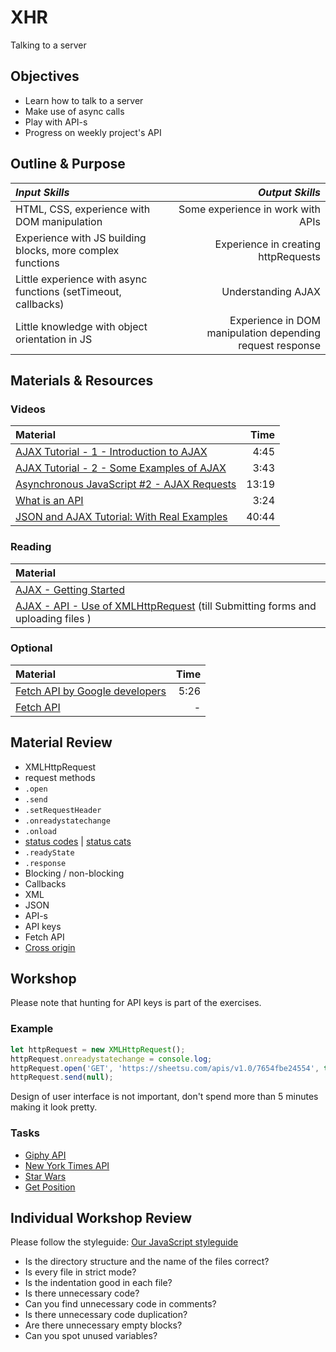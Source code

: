 # XHR

Talking to a server

## Objectives

- Learn how to talk to a server
- Make use of async calls
- Play with API-s
- Progress on weekly project's API

## Outline & Purpose

| *Input Skills*                                                 |                                           *Output Skills* |
| :------------------------------------------------------------- | --------------------------------------------------------: |
| HTML, CSS, experience with DOM manipulation                    |                         Some experience in work with APIs |
| Experience with JS building blocks, more complex functions     |                       Experience in creating httpRequests |
| Little experience with async functions (setTimeout, callbacks) |                                        Understanding AJAX |
| Little knowledge with object orientation in JS                 | Experience in DOM manipulation depending request response |

## Materials & Resources

### Videos

| Material                                                                                  |  Time |
| :---------------------------------------------------------------------------------------- | ----: |
| [AJAX Tutorial - 1 - Introduction to AJAX](https://www.youtube.com/watch?v=tp3Gw-oWs2k)   |  4:45 |
| [AJAX Tutorial - 2 - Some Examples of AJAX](https://www.youtube.com/watch?v=-1RLW7a8Gr4)  |  3:43 |
| [Asynchronous JavaScript #2 - AJAX Requests](https://www.youtube.com/watch?v=h0ZUpPiV1ac) | 13:19 |
| [What is an API](https://www.youtube.com/watch?v=s7wmiS2mSXY)                             |  3:24 |
| [JSON and AJAX Tutorial: With Real Examples](https://www.youtube.com/watch?v=rJesac0_Ftw) | 40:44 |

### Reading

| Material                                                                             |
| :----------------------------------------------------------------------------------- |
| [AJAX - Getting Started][1]                                                          |
| [AJAX - API - Use of XMLHttpRequest][2] (till Submitting forms and uploading files ) |

### Optional

| Material                                                                      | Time |
| :---------------------------------------------------------------------------- | ---: |
| [Fetch API by Google developers](https://www.youtube.com/watch?v=g6-ZwZmRncs) | 5:26 |
| [Fetch API](https://developer.mozilla.org/en/docs/Web/API/Fetch_API)          |    - |

## Material Review

- XMLHttpRequest
- request methods
- `.open`
- `.send`
- `.setRequestHeader`
- `.onreadystatechange`
- `.onload`
- [status codes](http://www.restapitutorial.com/httpstatuscodes.html) \|
  [status cats](https://http.cat/)
- `.readyState`
- `.response`
- Blocking / non-blocking
- Callbacks
- XML
- JSON
- API-s
- API keys
- Fetch API
- [Cross origin](https://developer.mozilla.org/en-US/docs/Web/HTTP/CORS)

## Workshop

Please note that hunting for API keys is part of the exercises.

### Example

```javascript
let httpRequest = new XMLHttpRequest();
httpRequest.onreadystatechange = console.log;
httpRequest.open('GET', 'https://sheetsu.com/apis/v1.0/7654fbe24554', true); // Also try http://444.hu/feed
httpRequest.send(null);
```

Design of user interface is not important, don't spend more than 5 minutes
making it look pretty.

### Tasks

- [Giphy API](giphy-api/README.md)
- [New York Times API](new-york-times/README.md)
- [Star Wars](star-wars/README.md)
- [Get Position](get-position/README.md)

<!-- ### Reddit backend communication

Check the documentation of the [Reddit project's backend](https://todo-docs.herokuapp.com/docs/#!/default/todosGET)

 - Try to implement all methods without connecting them to you UI -->

## Individual Workshop Review

Please follow the styleguide:
[Our JavaScript styleguide](../../styleguide/javascript.md)

- Is the directory structure and the name of the files correct?
- Is every file in strict mode?
- Is the indentation good in each file?
- Is there unnecessary code?
- Can you find unnecessary code in comments?
- Is there unnecessary code duplication?
- Are there unnecessary empty blocks?
- Can you spot unused variables?

[1]: https://developer.mozilla.org/en-US/docs/AJAX/Getting_Started
[2]: https://developer.mozilla.org/en-US/docs/Web/API/XMLHttpRequest/Using_XMLHttpRequest
